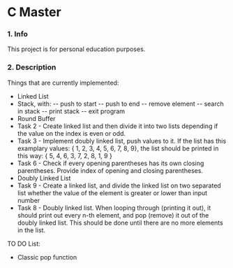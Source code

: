 # C Master
### 1. Info
This project is for personal education purposes.


### 2. Description
Things that are currently implemented:
 - Linked List
 - Stack, with:
 -- push to start
 -- push to end
 -- remove element
 -- search in stack
 -- print stack
 -- exit program
 - Round Buffer
 - Task 2 - Create linked list and then divide it into two lists depending if the value on the index is even or odd.
 - Task 3 - Implement doubly linked list, push values to it. If the list has this examplary values: { 1, 2, 3, 4, 5, 6, 7, 8, 9}, the list should be printed in this way: { 5, 4, 6, 3, 7, 2, 8, 1, 9 }
 - Task 6 - Check if every opening parentheses has its own closing parentheses. Provide index of opening and closing parentheses.
 - Doubly Linked List
 - Task 9 - Create a linked list, and divide the linked list on two separated list whether the value of the element is greater or lower than input number
 - Task 8 - Doubly linked list. When looping through (printing it out), it should print out every n-th element, and pop (remove) it out of the doubly linked list. This should be done until there are no more elements in the list.
 
TO DO List:
  - Classic pop function

